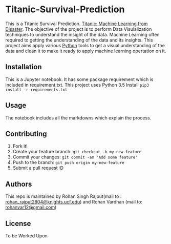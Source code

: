 
# Titanic-Survival-Prediction

This is a Titanic Survival Prediction. [Titanic: Machine Learning from Disaster](https://www.kaggle.com/c/titanic). The objective of the project is to perform Data Visulalization techniques to understand the insight of the data. Machine Learning often required to getting the understanding of the data and its insights. This project aims apply various [Python](https://www.python.org/) tools to get a visual understanding of the data and clean it to make it ready to apply machine learning opertation on it.
## Installation
This is a Jupyter notebook. It has some package requirement which is included in requirement.txt. This project uses Python 3.5
Install `pip3 install -r requirements.txt` 
## Usage
The notebook includes all the markdowns which explain the process. 
## Contributing
1. Fork it!
2. Create your feature branch: `git checkout -b my-new-feature`
3. Commit your changes: `git commit -am 'Add some feature'`
4. Push to the branch: `git push origin my-new-feature`
5. Submit a pull request :D
## Authors
This repo is maintained by Rohan Singh Rajput(mail to : rohan_rajput2804@knights.ucf.edu) and Rohan Vardhan (mail to: rohanvar12@gmail.com)
## License
To be Worked Upon